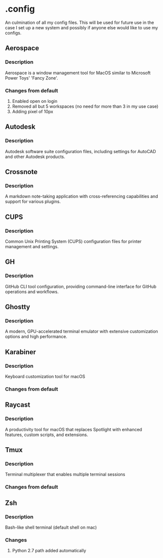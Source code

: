 # .config
An culmination of all my config files. This will be used for future use in the case I set up a new system and possibly if anyone else would like to use my configs.

## Aerospace
### Description
Aerospace is a window management tool for MacOS similar to Microsoft Power Toys' 'Fancy Zone'.
### Changes from default
1. Enabled open on login
2. Removed all but 5 workspaces (no need for more than 3 in my use case)
3. Adding pixel of 10px

## Autodesk
### Description
Autodesk software suite configuration files, including settings for AutoCAD and other Autodesk products.

## Crossnote
### Description
A markdown note-taking application with cross-referencing capabilities and support for various plugins.

## CUPS
### Description
Common Unix Printing System (CUPS) configuration files for printer management and settings.

## GH
### Description
GitHub CLI tool configuration, providing command-line interface for GitHub operations and workflows.

## Ghostty
### Description
A modern, GPU-accelerated terminal emulator with extensive customization options and high performance.

## Karabiner
### Description
Keyboard customization tool for macOS
### Changes from default

## Raycast
### Description
A productivity tool for macOS that replaces Spotlight with enhanced features, custom scripts, and extensions.

## Tmux
### Description
Terminal multiplexer that enables multiple terminal sessions
### Changes from default

## Zsh
### Description
Bash-like shell terminal (default shell on mac)
### Changes
1. Python 2.7 path added automatically
